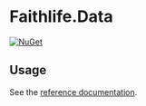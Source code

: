 # Faithlife.Data

[![NuGet](https://img.shields.io/nuget/v/Faithlife.Data.svg)](https://www.nuget.org/packages/Faithlife.Data)

## Usage

See the [reference documentation](Faithlife.Data.md).
